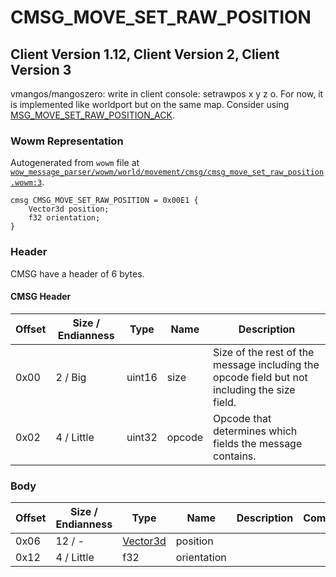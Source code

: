 # CMSG_MOVE_SET_RAW_POSITION

## Client Version 1.12, Client Version 2, Client Version 3

vmangos/mangoszero: write in client console: setrawpos x y z o. For now, it is implemented like worldport but on the same map. Consider using [MSG_MOVE_SET_RAW_POSITION_ACK](./msg_move_set_raw_position_ack.md).

### Wowm Representation

Autogenerated from `wowm` file at [`wow_message_parser/wowm/world/movement/cmsg/cmsg_move_set_raw_position.wowm:3`](https://github.com/gtker/wow_messages/tree/main/wow_message_parser/wowm/world/movement/cmsg/cmsg_move_set_raw_position.wowm#L3).
```rust,ignore
cmsg CMSG_MOVE_SET_RAW_POSITION = 0x00E1 {
    Vector3d position;
    f32 orientation;
}
```
### Header

CMSG have a header of 6 bytes.

#### CMSG Header

| Offset | Size / Endianness | Type   | Name   | Description |
| ------ | ----------------- | ------ | ------ | ----------- |
| 0x00   | 2 / Big           | uint16 | size   | Size of the rest of the message including the opcode field but not including the size field.|
| 0x02   | 4 / Little        | uint32 | opcode | Opcode that determines which fields the message contains.|

### Body

| Offset | Size / Endianness | Type | Name | Description | Comment |
| ------ | ----------------- | ---- | ---- | ----------- | ------- |
| 0x06 | 12 / - | [Vector3d](vector3d.md) | position |  |  |
| 0x12 | 4 / Little | f32 | orientation |  |  |

